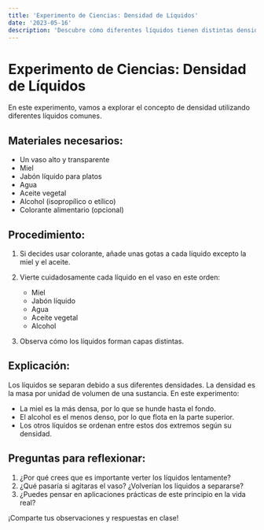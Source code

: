 ```yaml
---
title: 'Experimento de Ciencias: Densidad de Líquidos'
date: '2023-05-16'
description: 'Descubre cómo diferentes líquidos tienen distintas densidades'
---
```


# Experimento de Ciencias: Densidad de Líquidos

En este experimento, vamos a explorar el concepto de densidad utilizando diferentes líquidos comunes.

## Materiales necesarios:

- Un vaso alto y transparente
- Miel
- Jabón líquido para platos
- Agua
- Aceite vegetal
- Alcohol (isopropílico o etílico)
- Colorante alimentario (opcional)

## Procedimiento:

1. Si decides usar colorante, añade unas gotas a cada líquido excepto la miel y el aceite.
2. Vierte cuidadosamente cada líquido en el vaso en este orden:
   - Miel
   - Jabón líquido
   - Agua
   - Aceite vegetal
   - Alcohol

3. Observa cómo los líquidos forman capas distintas.

## Explicación:

Los líquidos se separan debido a sus diferentes densidades. La densidad es la masa por unidad de volumen de una sustancia. En este experimento:

- La miel es la más densa, por lo que se hunde hasta el fondo.
- El alcohol es el menos denso, por lo que flota en la parte superior.
- Los otros líquidos se ordenan entre estos dos extremos según su densidad.

## Preguntas para reflexionar:

1. ¿Por qué crees que es importante verter los líquidos lentamente?
2. ¿Qué pasaría si agitaras el vaso? ¿Volverían los líquidos a separarse?
3. ¿Puedes pensar en aplicaciones prácticas de este principio en la vida real?

¡Comparte tus observaciones y respuestas en clase!